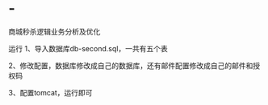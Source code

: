 # -
商城秒杀逻辑业务分析及优化


运行
1、导入数据库db-second.sql，一共有五个表

2、修改配置，数据库修改成自己的数据库，还有邮件配置修改成自己的邮件和授权码

3、配置tomcat，运行即可

